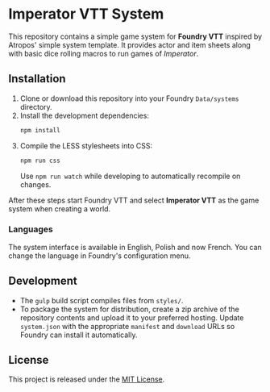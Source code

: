 # Imperator VTT System

This repository contains a simple game system for **Foundry VTT** inspired by Atropos' simple system template. It provides actor and item sheets along with basic dice rolling macros to run games of *Imperator*.

## Installation

1. Clone or download this repository into your Foundry `Data/systems` directory.
2. Install the development dependencies:
   ```bash
   npm install
   ```
3. Compile the LESS stylesheets into CSS:
   ```bash
   npm run css
   ```
   Use `npm run watch` while developing to automatically recompile on changes.

After these steps start Foundry VTT and select **Imperator VTT** as the game system when creating a world.

### Languages

The system interface is available in English, Polish and now French. You can change the language in Foundry's configuration menu.

## Development

- The `gulp` build script compiles files from `styles/`.
- To package the system for distribution, create a zip archive of the repository contents and upload it to your preferred hosting. Update `system.json` with the appropriate `manifest` and `download` URLs so Foundry can install it automatically.

## License

This project is released under the [MIT License](LICENSE.txt).
